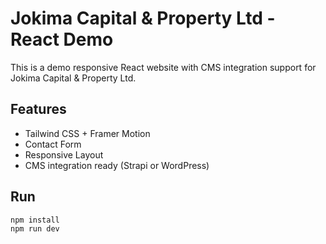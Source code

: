 # Jokima Capital & Property Ltd - React Demo

This is a demo responsive React website with CMS integration support for Jokima Capital & Property Ltd.

## Features
- Tailwind CSS + Framer Motion
- Contact Form
- Responsive Layout
- CMS integration ready (Strapi or WordPress)

## Run
```bash
npm install
npm run dev
```

